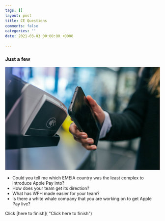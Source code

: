 ```yaml
---
tags: []
layout: post
title: CE Questions
comments: false
categories: ''
date: 2021-03-03 00:00:00 +0000

---
```


### Just a few

![](/uploads/jonas-leupe-0ivop5v4mmu-unsplash.jpg)

* Could you tell me which EMEIA country was the least complex to introduce Apple Pay into?
* How does your team get its direction?
* What has WFH made easier for your team? 
* Is there a white whale company that you are working on to get Apple Pay live?

Click [here to finish]( "Click here to finish")
